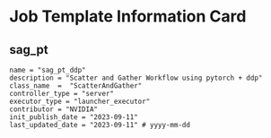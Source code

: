 # Job Template Information Card

## sag_pt
    name = "sag_pt_ddp"
    description = "Scatter and Gather Workflow using pytorch + ddp" 
    class_name  =  "ScatterAndGather"
    controller_type = "server"
    executor_type = "launcher_executor"
    contributor = "NVIDIA"
    init_publish_date = "2023-09-11"
    last_updated_date = "2023-09-11" # yyyy-mm-dd
